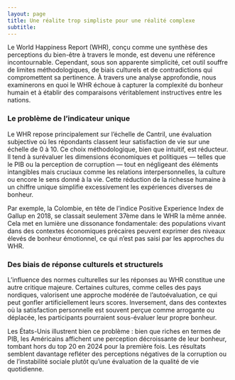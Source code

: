 ```yaml
---
layout: page
title: Une réalite trop simpliste pour une réalité complexe
subtitle:
---
```


Le World Happiness Report (WHR), conçu comme une synthèse des perceptions du bien-être à travers le monde, est devenu une référence incontournable. Cependant, sous son apparente simplicité, cet outil souffre de limites méthodologiques, de biais culturels et de contradictions qui compromettent sa pertinence. À travers une analyse approfondie, nous examinerons en quoi le WHR échoue à capturer la complexité du bonheur humain et à établir des comparaisons véritablement instructives entre les nations.

### Le problème de l’indicateur unique  
Le WHR repose principalement sur l’échelle de Cantril, une évaluation subjective où les répondants classent leur satisfaction de vie sur une échelle de 0 à 10. Ce choix méthodologique, bien que intuitif, est réducteur. Il tend à surévaluer les dimensions économiques et politiques — telles que le PIB ou la perception de corruption — tout en négligeant des éléments intangibles mais cruciaux comme les relations interpersonnelles, la culture ou encore le sens donné à la vie. Cette réduction de la richesse humaine à un chiffre unique simplifie excessivement les expériences diverses de bonheur.  

Par exemple, la Colombie, en tête de l’indice Positive Experience Index de Gallup en 2018, se classait seulement 37ème dans le WHR la même année. Cela met en lumière une dissonance fondamentale: des populations vivant dans des contextes économiques précaires peuvent exprimer des niveaux élevés de bonheur émotionnel, ce qui n’est pas saisi par les approches du WHR.

### Des biais de réponse culturels et structurels  
L’influence des normes culturelles sur les réponses au WHR constitue une autre critique majeure. Certaines cultures, comme celles des pays nordiques, valorisent une approche modérée de l’autoévaluation, ce qui peut gonfler artificiellement leurs scores. Inversement, dans des contextes où la satisfaction personnelle est souvent perçue comme arrogante ou déplacée, les participants pourraient sous-évaluer leur propre bonheur.  

Les États-Unis illustrent bien ce problème : bien que riches en termes de PIB, les Américains affichent une perception décroissante de leur bonheur, tombant hors du top 20 en 2024 pour la première fois. Les résultats semblent davantage refléter des perceptions négatives de la corruption ou de l’instabilité sociale plutôt qu’une évaluation de la qualité de vie quotidienne.
